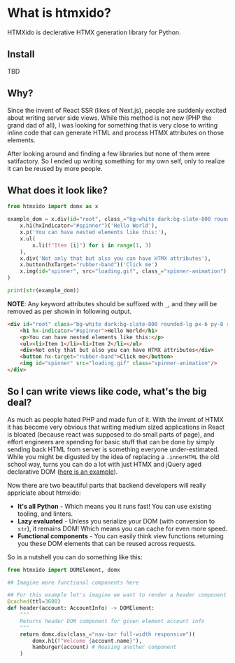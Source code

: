 # What is htmxido?

HTMXido is declerative HTMX generation library for Python.

## Install

TBD

## Why?

Since the invent of React SSR (likes of Next.js), people are suddenly excited about writing server side views.
While this method is not new (PHP the grand dad of all), I was looking for something that is very close 
to writing inline code that can generate HTML and process HTMX attributes on those elements.

After looking around and finding a few libraries but none of them were satifactory. So I ended up writing something
for my own self, only to realize it can be reused by more people.

## What does it look like?

```python
from htmxido import domx as x

example_dom = x.div(id="root", class_="bg-white dark:bg-slate-800 rounded-lg px-6 py-8 ring-1 ring-slate-900/5 shadow-xl")(
    x.h1(hxIndicator="#spinner")('Hello World'),
    x.p('You can have nested elements like this:'),
    x.ul(
        x.li(f"Item {i}") for i in range(1, 3)
    ),
    x.div('Not only that but also you can have HTMX attributes'),
    x.button(hxTarget="rubber-band")('Click me')
    x.img(id="spinner", src="loading.gif", class_="spinner-animation")
)

print(str(example_dom))
```

**NOTE**: Any keyword attributes should be suffixed with `_`, and they will be removed as per showin in following output.

```html
<div id="root" class="bg-white dark:bg-slate-800 rounded-lg px-6 py-8 ring-1 ring-slate-900/5 shadow-xl">
    <h1 hx-indicator="#spinner">Hello World</h1>
    <p>You can have nested elements like this:</p>
    <ul><li>Item 1</li><li>Item 2</li></ul>
    <div>Not only that but also you can have HTMX attributes</div>
    <button hx-target="rubber-band">Click me</button>
    <img id="spinner" src="loading.gif" class="spinner-animation"/>
</div>
```

## So I can write views like code, what's the big deal?

As much as people hated PHP and made fun of it. With the invent of HTMX it has become very obvious that writing medium sized 
applications in React is bloated (because react was supposed to do small parts of page), and effort engineers are spending 
for basic stuff that can be done by simply sending back HTML from server is something everyone under-estimated. While you
might be digusted by the idea of replacing a `.innerHTML` the old school way, turns you can do a lot with just HTMX
and jQuery aged declarative DOM ([here is an example](https://www.youtube.com/watch?v=3GObi93tjZI)). 

Now there are two beautiful parts that backend developers will really appriciate about htmxido:

 - **It's all Python** - Which means you it runs fast! You can use existing tooling, and linters.
 - **Lazy evaluated** - Unless you serialize your DOM (with conversion to `str`), it remains DOM! Which means you can cache for even more speed.
 - **Functional components** - You can easily think view functions returning you these DOM elements that can be reused across requests.

So in a nutshell you can do something like this:

```python
from htmxido import DOMElement, domx

## Imagine more functional components here

## For this example let's imagine we want to render a header component with hamburger menu.
@cached(ttl=3600)
def header(account: AccountInfo) -> DOMElement:
    """
    Returns header DOM component for given element account info
    """
    return domx.div(class_="nav-bar full-width responsive")(
        domx.h1(f"Welcome {account.name}"),
        hamburger(account) # Reusing another component
    )
```